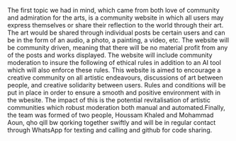 The first topic we had in mind, which came from both love of community and admiration for the arts, is a community website in which all users may express themselves or share their
reflection to the world through their art. The art would be shared through individual posts be certain users and can be in the form of an audio, a photo, a painting, a video, etc.
The website will be community driven, meaning that there will be no material profit from any of the posts and works displayed. The website will include community moderation to insure the
following of ethical rules in addition to an AI tool which will also enforce these rules. This website is aimed to encourage a creative community on all artistic endeavours, discussions of art between people, and
creative solidarity between users. Rules and conditions will be put in place in order to ensure a smooth and positive environment with in the wbesite. The impact of this is the potential revitalisation of artistic communities which
robust moderation both manual and automated.Finally, the team was formed of two people, Houssam Khaled and Mohammad Aoun, qho qill bw qorking together swiftly and will be in regular contact through WhatsApp for texting and calling
and github for code sharing.